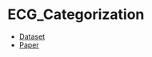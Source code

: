 # ECG_Categorization
* [Dataset](https://www.kaggle.com/shayanfazeli/heartbeat/data)
* [Paper](https://arxiv.org/pdf/1805.00794.pdf)